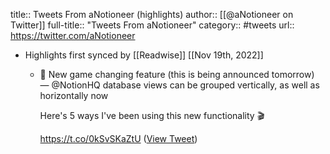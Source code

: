 title:: Tweets From aNotioneer (highlights)
author:: [[@aNotioneer on Twitter]]
full-title:: "Tweets From aNotioneer"
category:: #tweets
url:: https://twitter.com/aNotioneer

- Highlights first synced by [[Readwise]] [[Nov 19th, 2022]]
	- 🚨 New game changing feature (this is being announced tomorrow) — @NotionHQ database views can be grouped vertically, as well as horizontally now
	  
	  Here's 5 ways I've been using this new functionality 🎬
	  
	  https://t.co/0kSvSKaZtU ([View Tweet](https://twitter.com/aNotioneer/status/1450215217053437954))